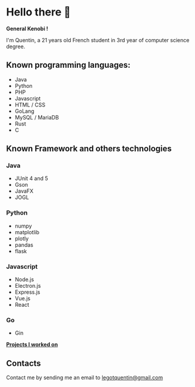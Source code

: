 # Hello there 👋

**General Kenobi !**

I'm Quentin, a 21 years old French student in 3rd year of computer science degree.

## Known programming languages:

- Java
- Python
- PHP
- Javascript
- HTML / CSS
- GoLang
- MySQL / MariaDB
- Rust
- C

## Known Framework and others technologies

### Java

- JUnit 4 and 5
- Gson
- JavaFX
- JOGL

### Python

- numpy
- matplotlib
- plotly
- pandas
- flask

### Javascript

- Node.js
- Electron.js
- Express.js
- Vue.js
- React

### Go

- Gin

**[Projects I worked on](https://quentinlegot.github.io/projects.html)**

## Contacts

Contact me by sending me an email to [legotquentin@gmail.com](mailto:legotquentin@gmail.com)
